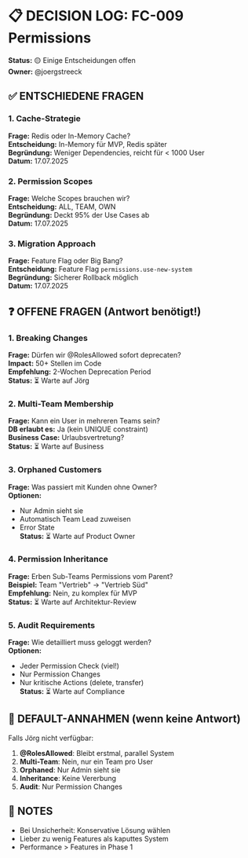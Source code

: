 # 📋 DECISION LOG: FC-009 Permissions

**Status:** 🟡 Einige Entscheidungen offen  
**Owner:** @joergstreeck  

## ✅ ENTSCHIEDENE FRAGEN

### 1. Cache-Strategie
**Frage:** Redis oder In-Memory Cache?  
**Entscheidung:** In-Memory für MVP, Redis später  
**Begründung:** Weniger Dependencies, reicht für < 1000 User  
**Datum:** 17.07.2025  

### 2. Permission Scopes
**Frage:** Welche Scopes brauchen wir?  
**Entscheidung:** ALL, TEAM, OWN  
**Begründung:** Deckt 95% der Use Cases ab  
**Datum:** 17.07.2025  

### 3. Migration Approach
**Frage:** Feature Flag oder Big Bang?  
**Entscheidung:** Feature Flag `permissions.use-new-system`  
**Begründung:** Sicherer Rollback möglich  
**Datum:** 17.07.2025  

## ❓ OFFENE FRAGEN (Antwort benötigt!)

### 1. Breaking Changes
**Frage:** Dürfen wir @RolesAllowed sofort deprecaten?  
**Impact:** 50+ Stellen im Code  
**Empfehlung:** 2-Wochen Deprecation Period  
**Status:** ⏳ Warte auf Jörg  

### 2. Multi-Team Membership
**Frage:** Kann ein User in mehreren Teams sein?  
**DB erlaubt es:** Ja (kein UNIQUE constraint)  
**Business Case:** Urlaubsvertretung?  
**Status:** ⏳ Warte auf Business  

### 3. Orphaned Customers
**Frage:** Was passiert mit Kunden ohne Owner?  
**Optionen:**
- Nur Admin sieht sie
- Automatisch Team Lead zuweisen
- Error State  
**Status:** ⏳ Warte auf Product Owner  

### 4. Permission Inheritance
**Frage:** Erben Sub-Teams Permissions vom Parent?  
**Beispiel:** Team "Vertrieb" → "Vertrieb Süd"  
**Empfehlung:** Nein, zu komplex für MVP  
**Status:** ⏳ Warte auf Architektur-Review  

### 5. Audit Requirements
**Frage:** Wie detailliert muss geloggt werden?  
**Optionen:**
- Jeder Permission Check (viel!)
- Nur Permission Changes
- Nur kritische Actions (delete, transfer)  
**Status:** ⏳ Warte auf Compliance  

## 🎯 DEFAULT-ANNAHMEN (wenn keine Antwort)

Falls Jörg nicht verfügbar:
1. **@RolesAllowed**: Bleibt erstmal, parallel System
2. **Multi-Team**: Nein, nur ein Team pro User
3. **Orphaned**: Nur Admin sieht sie
4. **Inheritance**: Keine Vererbung
5. **Audit**: Nur Permission Changes

## 📝 NOTES

- Bei Unsicherheit: Konservative Lösung wählen
- Lieber zu wenig Features als kaputtes System
- Performance > Features in Phase 1